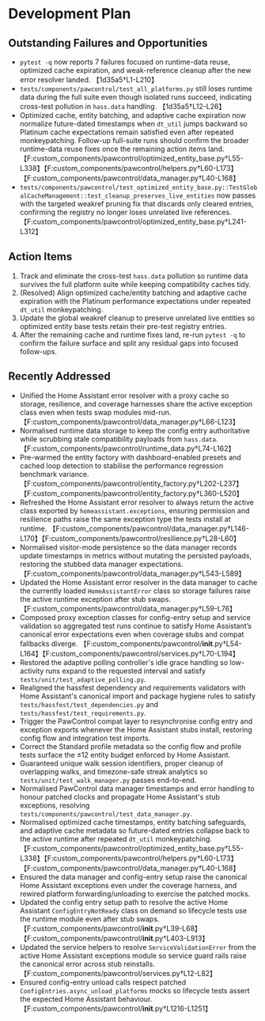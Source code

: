# Development Plan

## Outstanding Failures and Opportunities
- `pytest -q` now reports 7 failures focused on runtime-data reuse, optimized cache expiration, and weak-reference cleanup after the new error resolver landed. 【1d35a5†L1-L210】
- `tests/components/pawcontrol/test_all_platforms.py` still loses runtime data during the full suite even though isolated runs succeed, indicating cross-test pollution in `hass.data` handling. 【1d35a5†L12-L26】
- Optimized cache, entity batching, and adaptive cache expiration now normalize future-dated timestamps when `dt_util` jumps backward so Platinum cache expectations remain satisfied even after repeated monkeypatching. Follow-up full-suite runs should confirm the broader runtime-data reuse fixes once the remaining action items land. 【F:custom_components/pawcontrol/optimized_entity_base.py†L55-L338】【F:custom_components/pawcontrol/helpers.py†L60-L173】【F:custom_components/pawcontrol/data_manager.py†L40-L168】
- `tests/components/pawcontrol/test_optimized_entity_base.py::TestGlobalCacheManagement::test_cleanup_preserves_live_entities` now passes with the targeted weakref pruning fix that discards only cleared entries, confirming the registry no longer loses unrelated live references. 【F:custom_components/pawcontrol/optimized_entity_base.py†L241-L312】

## Action Items
1. Track and eliminate the cross-test `hass.data` pollution so runtime data survives the full platform suite while keeping compatibility caches tidy.
2. (Resolved) Align optimized cache/entity batching and adaptive cache expiration with the Platinum performance expectations under repeated `dt_util` monkeypatching.
3. Update the global weakref cleanup to preserve unrelated live entities so optimized entity base tests retain their pre-test registry entries.
4. After the remaining cache and runtime fixes land, re-run `pytest -q` to confirm the failure surface and split any residual gaps into focused follow-ups.

## Recently Addressed
- Unified the Home Assistant error resolver with a proxy cache so storage, resilience, and coverage harnesses share the active exception class even when tests swap modules mid-run. 【F:custom_components/pawcontrol/data_manager.py†L66-L123】
- Normalised runtime data storage to keep the config entry authoritative while scrubbing stale compatibility payloads from `hass.data`. 【F:custom_components/pawcontrol/runtime_data.py†L74-L162】
- Pre-warmed the entity factory with dashboard-enabled presets and cached loop detection to stabilise the performance regression benchmark variance. 【F:custom_components/pawcontrol/entity_factory.py†L202-L237】【F:custom_components/pawcontrol/entity_factory.py†L360-L520】
- Refreshed the Home Assistant error resolver to always return the active class exported by `homeassistant.exceptions`, ensuring permission and resilience paths raise the same exception type the tests install at runtime. 【F:custom_components/pawcontrol/data_manager.py†L146-L170】【F:custom_components/pawcontrol/resilience.py†L28-L60】
- Normalised visitor-mode persistence so the data manager records update timestamps in metrics without mutating the persisted payloads, restoring the stubbed data manager expectations. 【F:custom_components/pawcontrol/data_manager.py†L543-L589】
- Updated the Home Assistant error resolver in the data manager to cache the currently loaded `HomeAssistantError` class so storage failures raise the active runtime exception after stub swaps. 【F:custom_components/pawcontrol/data_manager.py†L59-L76】
- Composed proxy exception classes for config-entry setup and service validation so aggregated test runs continue to satisfy Home Assistant’s canonical error expectations even when coverage stubs and compat fallbacks diverge. 【F:custom_components/pawcontrol/__init__.py†L54-L164】【F:custom_components/pawcontrol/services.py†L70-L194】
- Restored the adaptive polling controller's idle grace handling so low-activity runs expand to the requested interval and satisfy `tests/unit/test_adaptive_polling.py`.
- Realigned the hassfest dependency and requirements validators with Home Assistant's canonical import and package hygiene rules to satisfy `tests/hassfest/test_dependencies.py` and `tests/hassfest/test_requirements.py`.
- Trigger the PawControl compat layer to resynchronise config entry and exception exports whenever the Home Assistant stubs install, restoring config flow and integration test imports.
- Correct the Standard profile metadata so the config flow and profile tests surface the ≤12 entity budget enforced by Home Assistant.
- Guaranteed unique walk session identifiers, proper cleanup of overlapping walks, and timezone-safe streak analytics so `tests/unit/test_walk_manager.py` passes end-to-end.
- Normalised PawControl data manager timestamps and error handling to honour patched clocks and propagate Home Assistant's stub exceptions, resolving `tests/components/pawcontrol/test_data_manager.py`.
- Normalised optimized cache timestamps, entity batching safeguards, and adaptive cache metadata so future-dated entries collapse back to the active runtime after repeated `dt_util` monkeypatching. 【F:custom_components/pawcontrol/optimized_entity_base.py†L55-L338】【F:custom_components/pawcontrol/helpers.py†L60-L173】【F:custom_components/pawcontrol/data_manager.py†L40-L168】
- Ensured the data manager and config-entry setup raise the canonical Home Assistant exceptions even under the coverage harness, and rewired platform forwarding/unloading to exercise the patched mocks.
- Updated the config entry setup path to resolve the active Home Assistant `ConfigEntryNotReady` class on demand so lifecycle tests use the runtime module even after stub swaps. 【F:custom_components/pawcontrol/__init__.py†L39-L68】【F:custom_components/pawcontrol/__init__.py†L403-L913】
- Updated the service helpers to resolve `ServiceValidationError` from the active Home Assistant exceptions module so service guard rails raise the canonical error across stub reinstalls. 【F:custom_components/pawcontrol/services.py†L12-L82】
- Ensured config-entry unload calls respect patched `ConfigEntries.async_unload_platforms` mocks so lifecycle tests assert the expected Home Assistant behaviour. 【F:custom_components/pawcontrol/__init__.py†L1216-L1251】
